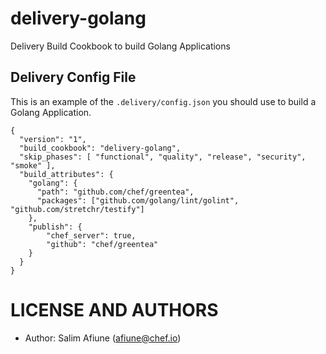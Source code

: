 # delivery-golang

Delivery Build Cookbook to build Golang Applications

Delivery Config File
------------

This is an example of the `.delivery/config.json` you should use to build a Golang Application.

```
{
  "version": "1",
  "build_cookbook": "delivery-golang",
  "skip_phases": [ "functional", "quality", "release", "security", "smoke" ],
  "build_attributes": {
    "golang": {
      "path": "github.com/chef/greentea",
      "packages": ["github.com/golang/lint/golint", "github.com/stretchr/testify"]
    },
    "publish": {
        "chef_server": true,
        "github": "chef/greentea"
    }
  }
}
```

LICENSE AND AUTHORS
===================
- Author: Salim Afiune (<afiune@chef.io>)

